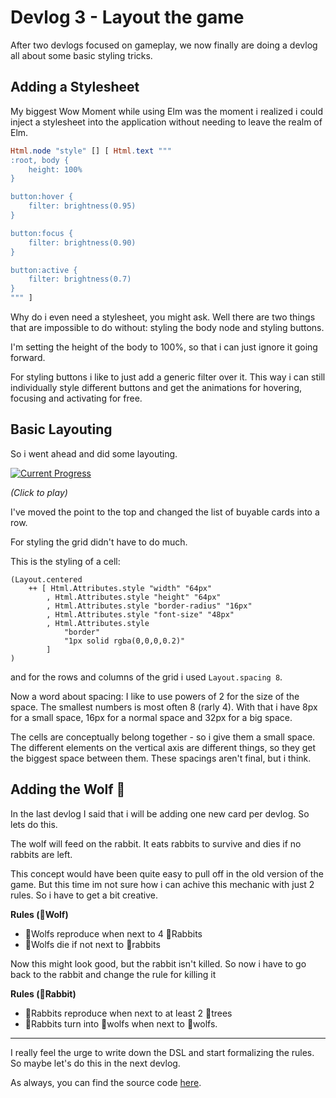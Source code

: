 # Devlog 3 - Layout the game

After two devlogs focused on gameplay, we now finally are doing a devlog all about some basic styling tricks.

## Adding a Stylesheet

My biggest Wow Moment while using Elm was the moment i realized i could inject a stylesheet into the application without needing to leave the realm of Elm.

``` Elm
Html.node "style" [] [ Html.text """
:root, body {
    height: 100%
} 

button:hover {
    filter: brightness(0.95)
}

button:focus {
    filter: brightness(0.90)
}

button:active {
    filter: brightness(0.7)
}
""" ]
```

Why do i even need a stylesheet, you might ask. Well there are two things that are impossible to do without: styling the body node and styling buttons.

I'm setting the height of the body to 100%, so that i can just ignore it going forward.

For styling buttons i like to just add a generic filter over it. This way i can still individually style different buttons and get the animations for hovering, focusing and activating for free.

## Basic Layouting

So i went ahead and did some layouting.

[![Current Progress](https://orasund.github.io/littleWorldPuzzler/devlog/3/game.png)](https://orasund.github.io/littleWorldPuzzler/devlog/3/)

_(Click to play)_

I've moved the point to the top and changed the list of buyable cards into a row.

For styling the grid didn't have to do much.

This is the styling of a cell:

```
(Layout.centered
    ++ [ Html.Attributes.style "width" "64px"
        , Html.Attributes.style "height" "64px"
        , Html.Attributes.style "border-radius" "16px"
        , Html.Attributes.style "font-size" "48px"
        , Html.Attributes.style
            "border"
            "1px solid rgba(0,0,0,0.2)"
        ]
)
```

and for the rows and columns of the grid i used `Layout.spacing 8`.

Now a word about spacing: I like to use powers of 2 for the size of the space. The smallest numbers is most often 8 (rarly 4). With that i have 8px for a small space, 16px for a normal space and 32px for a big space.

The cells are conceptually belong together - so i give them a small space. The different elements on the vertical axis are different things, so they get the biggest space between them. These spacings aren't final, but i think.

## Adding the Wolf 🐺 

In the last devlog I said that i will be adding one new card per devlog. So lets do this.

The wolf will feed on the rabbit. It eats rabbits to survive and dies if no rabbits are left.

This concept would have been quite easy to pull off in the old version of the game. But this time im not sure how i can achive this mechanic with just 2 rules. So i have to get a bit creative.

**Rules (🐺Wolf)**
* 🐺Wolfs reproduce when next to 4 🐰Rabbits
* 🐺Wolfs die if not next to 🐰rabbits

Now this might look good, but the rabbit isn't killed. So now i have to go back to the rabbit and change the rule for killing it

**Rules (🐰Rabbit)**
* 🐰Rabbits reproduce when next to at least 2 🌳trees
* 🐰Rabbits turn into 🐺wolfs when next to 🐺wolfs.

---

I really feel the urge to write down the DSL and start formalizing the rules. So maybe let's do this in the next devlog.

As always, you can find the source code [here](https://github.com/Orasund/littleWorldPuzzler/tree/113c8f162d353c794bdc3d6615acc7cd58cf4914/V2).